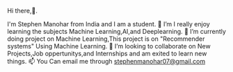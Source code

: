 Hi there,👋.

I'm Stephen Manohar from India and I am a student. 
👀 I’m I really enjoy learning the subjects Machine Learning,AI,and Deeplearning.
🌱 I’m currently doing project on Machine Learning,This project is on "Recommender systems" Using Machine Learning.
💞️ I’m looking to collaborate on New Projects,Job oppertunitys,and Internships and am exited to learn new things.
📫 You Can email me through stephenmanohar07@gmail.com
